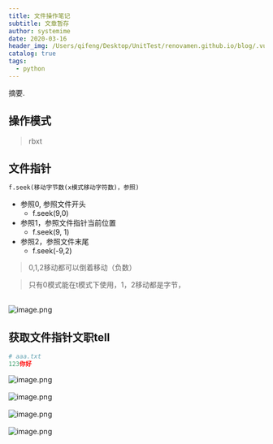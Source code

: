 ```yaml
---
title: 文件操作笔记
subtitle: 文章暂存
author: systemime
date: 2020-03-16
header_img: /Users/qifeng/Desktop/UnitTest/renovamen.github.io/blog/.vuepress/public/img/in-post/header/3.jpg
catalog: true
tags:
  - python
---
```

摘要.

<!-- more -->
<a name="CKH6P"></a>
## 操作模式
> rbxt



<a name="yZbYP"></a>
## 文件指针
```python
f.seek(移动字节数(x模式移动字符数)，参照)
```

- 参照0, 参照文件开头
   - f.seek(9,0)
- 参照1，参照文件指针当前位置
   - f.seek(9, 1)
- 参照2，参照文件末尾
   - f.seek(-9,2)



> 0,1,2移动都可以倒着移动（负数）



> 只有0模式能在t模式下使用，1，2移动都是字节，


<br />![image.png](https://cdn.nlark.com/yuque/0/2020/png/663138/1604625026063-a5ef5a34-821e-41ed-983d-6f5555d54d15.png#align=left&display=inline&height=485&margin=%5Bobject%20Object%5D&name=image.png&originHeight=485&originWidth=666&size=164100&status=done&style=none&width=666)
<a name="9qy0h"></a>
## 获取文件指针文职tell
```python
# aaa.txt
123你好
```
![image.png](https://cdn.nlark.com/yuque/0/2020/png/663138/1604624903668-d3dbaceb-36c7-4165-8bf4-2dbeff0cf513.png#align=left&display=inline&height=396&margin=%5Bobject%20Object%5D&name=image.png&originHeight=396&originWidth=661&size=148286&status=done&style=none&width=661)<br />
<br />![image.png](https://cdn.nlark.com/yuque/0/2020/png/663138/1604624953706-d3d1eff7-44de-4a9a-a9ba-d457b05521a8.png#align=left&display=inline&height=587&margin=%5Bobject%20Object%5D&name=image.png&originHeight=587&originWidth=779&size=339054&status=done&style=none&width=779)<br />
<br />![image.png](https://cdn.nlark.com/yuque/0/2020/png/663138/1604625051652-1cd77793-c7e8-4963-82b2-7025911b9250.png#align=left&display=inline&height=592&margin=%5Bobject%20Object%5D&name=image.png&originHeight=592&originWidth=802&size=276678&status=done&style=none&width=802)<br />
<br />![image.png](https://cdn.nlark.com/yuque/0/2020/png/663138/1604625068439-151c07fa-7ecc-4cfc-b762-92f71219af52.png#align=left&display=inline&height=436&margin=%5Bobject%20Object%5D&name=image.png&originHeight=436&originWidth=719&size=156210&status=done&style=none&width=719)<br />
<br />

